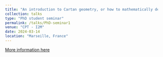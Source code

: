 ```yaml
---
title: "An introduction to Cartan geometry, or how to mathematically describe a hamster rolling a ball on curved surface, and eventually gravity."
collection: talks
type: "PhD student seminar"
permalink: /talks/PhD-seminar1
venue: "CPT - I2M"
date: 2024-03-14
location: "Marseille, France"
---
```


[More information here](https://www.i2m.univ-amu.fr/events/tba-84/)